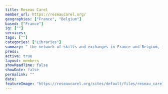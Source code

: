 ```yaml
---
title: Reseau Carel
member_url: https://reseaucarel.org/
geographies: ["France", "Belgium"]
based: ["France"]
ig: [""] 
services: 
tags: [""]
categories: ["Libraries"]
summary: " the network of skills and exchanges in France and Belgium, in the field of electronic documentation for public libraries."
press:
active: true
layout: members
showReadTime: false
showDate: false
permalink: ""
date: 
featureImage: "https://reseaucarel.org/sites/default/files/reseau_carel_0.jpg"
---
```


